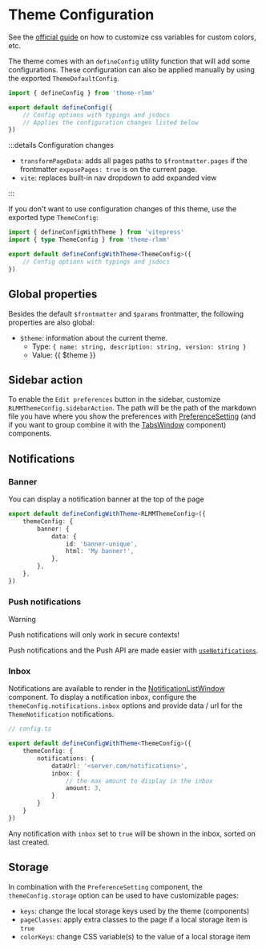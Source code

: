 # Theme Configuration

See the [official guide](https://vitepress.dev/guide/extending-default-theme#customizing-css) on how to customize css variables for custom colors, etc.

The theme comes with an `defineConfig` utility function that will add some configurations. These configuration can also be applied manually by using the exported `ThemeDefaultConfig`.

```ts
import { defineConfig } from 'theme-rlmm'

export default defineConfig({
    // Config options with typings and jsdocs
    // Applies the configuration changes listed below
})
```

:::details Configuration changes

- `transformPageData`: adds all pages paths to `$frontmatter.pages` if the frontmatter `exposePages: true` is on the current page.
- `vite`: replaces built-in nav dropdown to add expanded view

:::

If you don't want to use configuration changes of this theme, use the exported type `ThemeConfig`:

```ts
import { defineConfigWithTheme } from 'vitepress'
import { type ThemeConfig } from 'theme-rlmm'

export default defineConfigWithTheme<ThemeConfig>({
    // Config options with typings and jsdocs
})
```

## Global properties

Besides the default `$frontmatter` and `$params` frontmatter, the following properties are also global:

- `$theme`: information about the current theme.
  - Type: `{ name: string, description: string, version: string }`
  - Value: {{ $theme }}

## Sidebar action

To enable the `Edit preferences` button in the sidebar, customize `RLMMThemeConfig.sidebarAction`. The path will be the path of the markdown file you have where you show the preferences with [PreferenceSetting](components#preferencesetting) (and if you want to group combine it with the [TabsWindow](components#tabswindow) component) components.

## Notifications

### Banner

You can display a notification banner at the top of the page

```ts
export default defineConfigWithTheme<RLMMThemeConfig>({
    themeConfig: {
        banner: {
            data: {
                id: 'banner-unique',
                html: 'My banner!',
            },
        },
    },
})
```

### Push notifications

> [!WARNING]
> Push notifications will only work in secure contexts!

Push notifications and the Push API are made easier with [`useNotifications`](composables#usenotifications).

### Inbox

Notifications are available to render in the [NotificationListWindow](./windows/list#notifications) component. To display a notification inbox, configure the `themeConfig.notifications.inbox` options and provide data / url for the `ThemeNotification` notifications.

```ts
// config.ts

export default defineConfigWithTheme<ThemeConfig>({
    themeConfig: {
        notifications: {
            dataUrl: '<server.com/notifications>',
            inbox: {
                // the max amount to display in the inbox
                amount: 3,
            }
        }
    }
})

```

Any notification with `inbox` set to `true` will be shown in the inbox, sorted on last created.

## Storage

In combination with the `PreferenceSetting` component, the `themeConfig.storage` option can be used to have customizable pages:

- `keys`: change the local storage keys used by the theme (components)
- `pageClasses`: apply extra classes to the page if a local storage item is `true`
- `colorKeys`: change CSS variable(s) to the value of a local storage item
